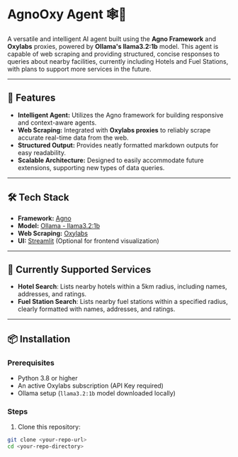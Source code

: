 # AgnoOxy Agent 🕸️🤖

A versatile and intelligent AI agent built using the **Agno Framework** and **Oxylabs** proxies, powered by **Ollama's llama3.2:1b** model. This agent is capable of web scraping and providing structured, concise responses to queries about nearby facilities, currently including Hotels and Fuel Stations, with plans to support more services in the future.

---

## 🚀 Features
- **Intelligent Agent:** Utilizes the Agno framework for building responsive and context-aware agents.
- **Web Scraping:** Integrated with **Oxylabs proxies** to reliably scrape accurate real-time data from the web.
- **Structured Output:** Provides neatly formatted markdown outputs for easy readability.
- **Scalable Architecture:** Designed to easily accommodate future extensions, supporting new types of data queries.

---

## 🛠️ Tech Stack
- **Framework:** [Agno](https://github.com/agno-ai) 
- **Model:** [Ollama - llama3.2:1b](https://ollama.com/)
- **Web Scraping:** [Oxylabs](https://oxylabs.io/)
- **UI:** [Streamlit](https://streamlit.io/) (Optional for frontend visualization)

---

## 🎯 Currently Supported Services
- **Hotel Search**: Lists nearby hotels within a 5km radius, including names, addresses, and ratings.
- **Fuel Station Search**: Lists nearby fuel stations within a specified radius, clearly formatted with names, addresses, and ratings.

---

## 📦 Installation

### Prerequisites
- Python 3.8 or higher
- An active Oxylabs subscription (API Key required)
- Ollama setup (`llama3.2:1b` model downloaded locally)

### Steps
1. Clone this repository:
```bash
git clone <your-repo-url>
cd <your-repo-directory>
